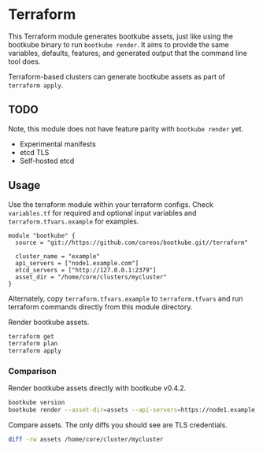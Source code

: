 # Terraform

This Terraform module generates bootkube assets, just like using the bootkube binary to run `bootkube render`. It aims to provide the same variables, defaults, features, and generated output that the command line tool does.

Terraform-based clusters can generate bootkube assets as part of `terraform apply`.

## TODO

Note, this module does not have feature parity with `bootkube render` yet.

* Experimental manifests
* etcd TLS
* Self-hosted etcd

## Usage

Use the terraform module within your terraform configs. Check `variables.tf` for required and optional input variables and `terraform.tfvars.example` for examples.

```hcl
module "bootkube" {
  source = "git://https://github.com/coreos/bootkube.git//terraform"

  cluster_name = "example"
  api_servers = ["node1.example.com"]
  etcd_servers = ["http://127.0.0.1:2379"]
  asset_dir = "/home/core/clusters/mycluster"
}
```

Alternately, copy `terraform.tfvars.example` to `terraform.tfvars` and run terraform commands directly from this module directory.

Render bootkube assets.

```sh
terraform get
terraform plan
terraform apply
```

### Comparison

Render bootkube assets directly with bootkube v0.4.2.

```sh
bootkube version
bootkube render --asset-dir=assets --api-servers=https://node1.example.com:443 --api-server-alt-names=DNS=node1.example.com --etcd-servers=http://127.0.0.1:2379
```

Compare assets. The only diffs you should see are TLS credentials.

```sh
diff -rw assets /home/core/cluster/mycluster
```
